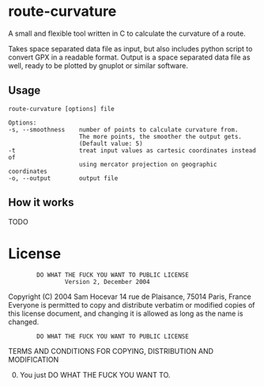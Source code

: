 # route-curvature

A small and flexible tool written in C to calculate the curvature of a route.

Takes space separated data file as input, but also includes python script to convert GPX in a readable format.
Output is a space separated data file as well, ready to be plotted by gnuplot or similar software.

## Usage
```
route-curvature [options] file

Options:
-s, --smoothness    number of points to calculate curvature from.
                    The more points, the smoother the output gets.
                    (Default value: 5)
-t                  treat input values as cartesic coordinates instead of
                    using mercator projection on geographic coordinates
-o, --output        output file
```

## How it works

TODO

# License


            DO WHAT THE FUCK YOU WANT TO PUBLIC LICENSE
                    Version 2, December 2004

 Copyright (C) 2004 Sam Hocevar
  14 rue de Plaisance, 75014 Paris, France
 Everyone is permitted to copy and distribute verbatim or modified
 copies of this license document, and changing it is allowed as long
 as the name is changed.

            DO WHAT THE FUCK YOU WANT TO PUBLIC LICENSE
   TERMS AND CONDITIONS FOR COPYING, DISTRIBUTION AND MODIFICATION

  0. You just DO WHAT THE FUCK YOU WANT TO.


